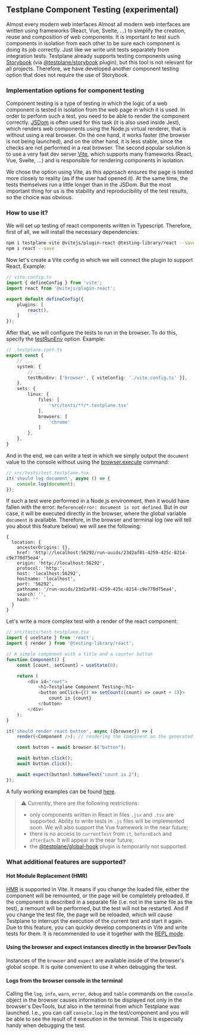 ## Testplane Component Testing (experimental)

Almost every modern web interfaces
Almost all modern web interfaces are written using frameworks (React, Vue, Svelte, ...) to simplify the creation, reuse and composition of web components. It is important to test such components in isolation from each other to be sure each component is doing its job correctly. Just like we write unit tests separately from integration tests. Testplane already supports testing components using [Storybook](https://storybook.js.org/) (via [@testplane/storybook](https://github.com/gemini-testing/testplane-storybook) plugin), but this tool is not relevant for all projects. Therefore, we have developed another component testing option that does not require the use of Storybook.

### Implementation options for component testing

Component testing is a type of testing in which the logic of a web component is tested in isolation from the web page in which it is used. In order to perform such a test, you need to be able to render the component correctly. [JSDom](https://github.com/jsdom/jsdom) is often used for this task (it is also used inside Jest), which renders web components using the Node.js virtual renderer, that is without using a real browser. On the one hand, it works faster (the browser is not being launched), and on the other hand, it is less stable, since the checks are not performed in a real browser. The second popular solution is to use a very fast dev server [Vite](https://vitejs.dev/), which supports many frameworks (React, Vue, Svelte, ...) and is responsible for rendering components in isolation.

We chose the option using Vite, as this approach ensures the page is tested more closely to reality (as if the user had opened it). At the same time, the tests themselves run a little longer than in the JSDom. But the most important thing for us is the stability and reproducibility of the test results, so the choice was obvious.

### How to use it?

We will set up testing of react components written in Typescript. Therefore, first of all, we will install the necessary dependencies:

```bash
npm i testplane vite @vitejs/plugin-react @testing-library/react --save-dev
npm i react --save
```

Now let's create a Vite config in which we will connect the plugin to support React. Example:

```typescript
// vite.config.ts
import { defineConfig } from 'vite';
import react from '@vitejs/plugin-react';

export default defineConfig({
    plugins: [
        react(),
    ]
});
```

After that, we will configure the tests to run in the browser. To do this, specify the [testRunEnv](./config.md#testrunenv) option. Example:

```typescript
// .testplane.conf.ts
export const {
    // ...
    system: {
        // ...
        testRunEnv: ['browser', { viteConfig: './vite.config.ts' }],
    },
    sets: {
        linux: {
            files: [
                'src/tests/**/*.testplane.tsx'
            ],
            browsers: [
                'chrome'
            ]
        },
    },
}
```

And in the end, we can write a test in which we simply output the `document` value to the console without using the [browser.execute](https://webdriver.io/docs/api/browser/execute) command:

```typescript
// src/tests/test.testplane.tsx
it('should log document', async () => {
    console.log(document);
});
```

If such a test were performed in a Node.js environment, then it would have fallen with the error: `ReferenceError: document is not defined`. But in our case, it will be executed directly in the browser, where the global variable `document` is available. Therefore, in the browser and terminal log (we will tell you about this feature below) we will see the following:

```
{
  location: {
    ancestorOrigins: {},
    href: 'http://localhost:56292/run-uuids/23d2af81-4259-425c-8214-c9e770d75ea4',
    origin: 'http://localhost:56292',
    protocol: 'http:',
    host: 'localhost:56292',
    hostname: 'localhost',
    port: '56292',
    pathname: '/run-uuids/23d2af81-4259-425c-8214-c9e770d75ea4',
    search: '',
    hash: ''
  }
}
```

Let's write a more complex test with a render of the react component:

```typescript
// src/tests/test.testplane.tsx
import { useState } from 'react';
import { render } from '@testing-library/react';

// A simple component with a title and a counter button
function Component() {
    const [count, setCount] = useState(0);

    return (
        <div id="root">
            <h1>Testplane Component Testing</h1>
            <button onClick={() => setCount((count) => count + 1)}>
                count is {count}
            </button>
        </div>
    );
}

it('should render react button', async ({browser}) => {
    render(<Component />); // rendering the component on the generated Vite page

    const button = await browser.$("button");

    await button.click();
    await button.click();

    await expect(button).toHaveText("count is 2");
});
```

A fully working examples can be found [here](../examples/component-testing/).

> ⚠️ Currently, there are the following restrictions:
> - only components written in React in files `.jsx` and `.tsx` are supported. Ability to write tests in `.js` files will be implemented soon. We will also support the Vue framework in the near future;
> - there is no access to `currentTest` from `it`, `beforeEach` and `afterEach`. It will appear in the near future;
> - the [@testplane/global-hook](https://github.com/gemini-testing/testplane-global-hook) plugin is temporarily not supported.


### What additional features are supported?

#### Hot Module Replacement (HMR)

[HMR](https://vitejs.dev/guide/api-hmr.html) is supported in Vite. It means if you change the loaded file, either the component will be remounted, or the page will be completely preloaded. If the component is described in a separate file (i.e. not in the same file as the test), a remount will be performed, but the test will not be restarted. And if you change the test file, the page will be reloaded, which will cause Testplane to interrupt the execution of the current test and start it again. Due to this feature, you can quickly develop components in Vite and write tests for them. It is recommended to use it together with the [REPL mode](./cli.md#repl-mode).

#### Using the browser and expect instances directly in the browser DevTools

Instances of the `browser` and `expect` are available inside of the browser's global scope. It is quite convenient to use it when debugging the test.

#### Logs from the browser console in the terminal

Calling the `log`, `info`, `warn`, `error`, `debug` and `table` commands on the `console` object in the browser causes information to be displayed not only in the browser's DevTools, but also in the terminal from which Testplane was launched. I.e., you can call `console.log` in the test/component and you will be able to see the result of it execution in the terminal. This is especially handy when debugging the test.
